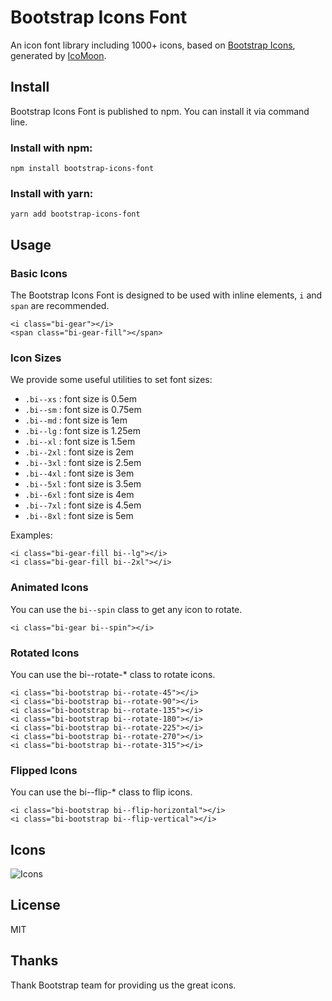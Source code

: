 # Bootstrap Icons Font

An icon font library including 1000+ icons, based on [Bootstrap Icons](https://icons.getbootstrap.com/), generated by [IcoMoon](https://icomoon.io/).

## Install

Bootstrap Icons Font is published to npm. You can install it via command line.

### Install with npm:

    npm install bootstrap-icons-font
    
### Install with yarn:

    yarn add bootstrap-icons-font
   
## Usage

### Basic Icons

The Bootstrap Icons Font is designed to be used with inline elements, `i` and `span` are recommended.

    <i class="bi-gear"></i>
    <span class="bi-gear-fill"></span>

### Icon Sizes
    
We provide some useful utilities to set font sizes:

- `.bi--xs` : font size is 0.5em
- `.bi--sm` : font size is 0.75em
- `.bi--md` : font size is 1em
- `.bi--lg` : font size is 1.25em
- `.bi--xl` : font size is 1.5em
- `.bi--2xl` : font size is 2em
- `.bi--3xl` : font size is 2.5em
- `.bi--4xl` : font size is 3em
- `.bi--5xl` : font size is 3.5em
- `.bi--6xl` : font size is 4em
- `.bi--7xl` : font size is 4.5em
- `.bi--8xl` : font size is 5em

Examples:

    <i class="bi-gear-fill bi--lg"></i>
    <i class="bi-gear-fill bi--2xl"></i>

### Animated Icons

You can use the `bi--spin` class to get any icon to rotate.

    <i class="bi-gear bi--spin"></i>
    
### Rotated Icons

You can use the bi--rotate-* class to rotate icons.

    <i class="bi-bootstrap bi--rotate-45"></i>
    <i class="bi-bootstrap bi--rotate-90"></i>
    <i class="bi-bootstrap bi--rotate-135"></i>
    <i class="bi-bootstrap bi--rotate-180"></i>
    <i class="bi-bootstrap bi--rotate-225"></i>
    <i class="bi-bootstrap bi--rotate-270"></i>
    <i class="bi-bootstrap bi--rotate-315"></i>
    
### Flipped Icons

You can use the bi--flip-* class to flip icons.

    <i class="bi-bootstrap bi--flip-horizontal"></i>
    <i class="bi-bootstrap bi--flip-vertical"></i>
    
## Icons

![Icons](https://user-images.githubusercontent.com/98681/85891337-be640680-b7a3-11ea-84a0-0a103fce118c.png)

## License

MIT

## Thanks

Thank Bootstrap team for providing us the great icons.
